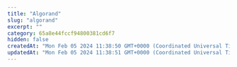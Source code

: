 ```yaml
---
title: "Algorand"
slug: "algorand"
excerpt: ""
category: 65a8e44fccf94800381cd6f7
hidden: false
createdAt: "Mon Feb 05 2024 11:38:50 GMT+0000 (Coordinated Universal Time)"
updatedAt: "Mon Feb 05 2024 11:38:51 GMT+0000 (Coordinated Universal Time)"
---
```

